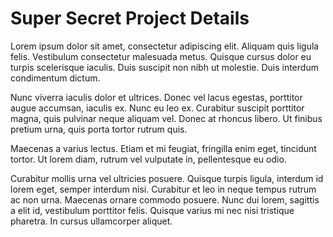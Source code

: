 # Super Secret Project Details

Lorem ipsum dolor sit amet, consectetur adipiscing elit. Aliquam quis ligula felis. Vestibulum consectetur malesuada metus. Quisque cursus dolor eu turpis scelerisque iaculis. Duis suscipit non nibh ut molestie. Duis interdum condimentum dictum. 

Nunc viverra iaculis dolor et ultrices. Donec vel lacus egestas, porttitor augue accumsan, iaculis ex. Nunc eu leo ex. Curabitur suscipit porttitor magna, quis pulvinar neque aliquam vel. Donec at rhoncus libero. Ut finibus pretium urna, quis porta tortor rutrum quis. 

Maecenas a varius lectus. Etiam et mi feugiat, fringilla enim eget, tincidunt tortor. Ut lorem diam, rutrum vel vulputate in, pellentesque eu odio.

Curabitur mollis urna vel ultricies posuere. Quisque turpis ligula, interdum id lorem eget, semper interdum nisi. Curabitur et leo in neque tempus rutrum ac non urna. Maecenas ornare commodo posuere. Nunc dui lorem, sagittis a elit id, vestibulum porttitor felis. Quisque varius mi nec nisi tristique pharetra. In cursus ullamcorper aliquet.

